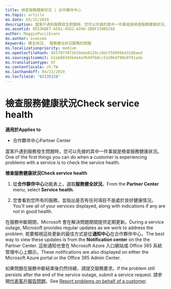 ```yaml
---
title: 檢查服務健康狀況 | 合作夥伴中心
ms.topic: article
ms.date: 03/15/2019
description: 當客戶遇到服務發生問題時，您可以先做的其中一件事就是檢查服務健康狀況。
ms.assetid: 05536BE7-A581-45D3-A390-2B9F139B5C6D
author: MaggiePucciEvans
ms.author: evansma
Keywords: 健全狀況、 服務健全狀況服務的問題
ms.localizationpriority: medium
ms.openlocfilehash: 8557073973b59ebe8129cc0dcf58999b43186aed
ms.sourcegitcommit: b1ab80345b4e4af649fb8cc51d96d798e0791ade
ms.translationtype: HT
ms.contentlocale: zh-TW
ms.lasthandoff: 04/23/2019
ms.locfileid: "62135328"
---
```

# <a name="check-service-health"></a><span data-ttu-id="7b6b7-104">檢查服務健康狀況</span><span class="sxs-lookup"><span data-stu-id="7b6b7-104">Check service health</span></span>

<span data-ttu-id="7b6b7-105">**適用於**</span><span class="sxs-lookup"><span data-stu-id="7b6b7-105">**Applies to**</span></span>

-  <span data-ttu-id="7b6b7-106">合作夥伴中心</span><span class="sxs-lookup"><span data-stu-id="7b6b7-106">Partner Center</span></span>

<span data-ttu-id="7b6b7-107">當客戶遇到服務發生問題時，您可以先做的其中一件事就是檢查服務健康狀況。</span><span class="sxs-lookup"><span data-stu-id="7b6b7-107">One of the first things you can do when a customer is experiencing problems with a service is to check the service health.</span></span>

<span data-ttu-id="7b6b7-108">**檢查服務健康狀況**</span><span class="sxs-lookup"><span data-stu-id="7b6b7-108">**Check service health**</span></span>

1.  <span data-ttu-id="7b6b7-109">從**合作夥伴中心**功能表上，選取**服務健全狀況**。</span><span class="sxs-lookup"><span data-stu-id="7b6b7-109">From the **Partner Center** menu, select **Service health**.</span></span> 

2.  <span data-ttu-id="7b6b7-110">您會看到您所有的服務，並指出是否有任何項目不是處於良好健康情況。</span><span class="sxs-lookup"><span data-stu-id="7b6b7-110">You'll see all of your services displayed, along with indications if any are not in good health.</span></span> 

<span data-ttu-id="7b6b7-111">在服務中斷期間，Microsoft 會在解決問題期間提供定期更新。</span><span class="sxs-lookup"><span data-stu-id="7b6b7-111">During a service outage, Microsoft provides regular updates as we work to address the problem.</span></span> <span data-ttu-id="7b6b7-112">若要檢視這些更新的最佳方式是從**通知中心**在合作夥伴中心。</span><span class="sxs-lookup"><span data-stu-id="7b6b7-112">The best way to view these updates is from the **Notification center** on the the Partner Center.</span></span> <span data-ttu-id="7b6b7-113">這些通知也會在 Microsoft Azure 入口網站或 Office 365 系統管理中心上顯示。</span><span class="sxs-lookup"><span data-stu-id="7b6b7-113">These notifications are also displayed on either the Microsoft Azure portal or the Office 395 Admin Center.</span></span>

<span data-ttu-id="7b6b7-114">如果問題在服務中斷結束後仍然持續，請提交服務要求。</span><span class="sxs-lookup"><span data-stu-id="7b6b7-114">If the problem still persists after the end of the service outage, submit a service request.</span></span> <span data-ttu-id="7b6b7-115">請參閱[代表客戶報告問題](report-problems-on-behalf-of-a-customer.md)。</span><span class="sxs-lookup"><span data-stu-id="7b6b7-115">See [Report problems on behalf of a customer](report-problems-on-behalf-of-a-customer.md).</span></span>

 

 



